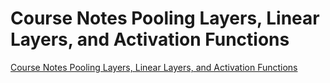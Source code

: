 # Course Notes Pooling Layers, Linear Layers, and Activation Functions
[Course Notes Pooling Layers, Linear Layers, and Activation Functions](https://aiwithcloud.com/2022/09/19/course_notes_pooling_layers_linear_layers_and_activation_functions/)